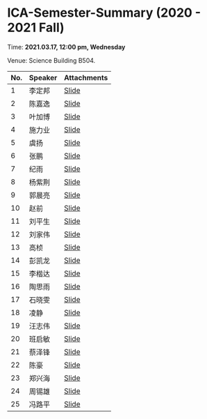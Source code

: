 # ICA-Semester-Summary (2020 - 2021 Fall)
Time: **2021.03.17, 12:00 pm, Wednesday**

Venue: Science Building B504.



| No.  | Speaker | Attachments                          |
| ---- | ------- | ------------------------------------ |
| 1    | 李定邦  | [Slide](./1_李定邦_博士_林欣.pdf)    |
| 2    | 陈嘉逸  | [Slide](./2_陈嘉逸_博士_贺樑.pdf)    |
| 3    | 叶加博  | [Slide](./3_叶加博_博士_贺樑.pdf)    |
| 4    | 施力业  | [Slide](./4_施力业_博士_贺樑.pdf)    |
| 5    | 虞扬    | [Slide](./5_虞扬_博士_林欣.pdf)      |
| 6    | 张鹏    | [Slide](./6_张鹏_博士_林欣.pdf)      |
| 7    | 纪雨    | [Slide](./7_纪雨_博士_贺樑.pdf)      |
| 8    | 杨紫荆  | [Slide](./8_杨紫荆_学硕_林欣.pdf)    |
| 9    | 郭晨亮  | [Slide](./9_郭晨亮_学硕_林欣.pdf)    |
| 10   | 赵前    | [Slide](./10_赵前_专硕_林欣.pdf)     |
| 11   | 刘平生  | [Slide](./11_刘平生_学硕_林欣.pdf)   |
| 12   | 刘家伟  | [Slide](./12_刘家伟_学硕_林欣.pdf)   |
| 13   | 高桢    | [Slide](./13_高桢_专硕_林欣.pdf)     |
| 14   | 彭凯龙  | [Slide](./14_彭凯龙_专硕_林欣.pdf)   |
| 15   | 李楷达  | [Slide](./15_李楷达_专硕_林欣.pdf)   |
| 16   | 陶思雨  | [Slide](./16_陶思雨_学硕_贺樑.pdf)   |
| 17   | 石晓雯  | [Slide](./17_石晓雯_学硕_杨静.pdf)   |
| 18   | 凌静    | [Slide](./18_凌静_学硕_杨静.pdf)     |
| 19   | 汪志伟  | [Slide](./19_汪志伟_学硕_杨静.pdf)   |
| 20   | 班启敏  | [Slide](./20_班启敏_学硕_胡文心.pdf) |
| 21   | 蔡泽锋  | [Slide](./21_蔡泽锋_学硕_王琳琳.pdf) |
| 22   | 陈豪    | [Slide](./22_陈豪_专硕_王琳琳.pdf)   |
| 23   | 郑兴海  | [Slide](./23_郑兴海_专硕_吴雯.pdf)   |
| 24   | 周锡雄  | [Slide](./24_周锡雄_专硕_吴雯.pdf)   |
| 25   | 冯路平  | [Slide](./25_冯路平_学硕_郑骏.pdf)   |